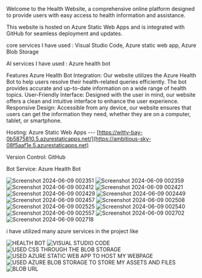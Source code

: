 Welcome to the Health Website, a comprehensive online platform designed to provide users with easy access to health information and assistance.

This website is hosted on Azure Static Web Apps and is integrated with GitHub for seamless deployment and updates.

core services I have used : Visual Studio Code, Azure static web app, Azure Blob Storage

AI services I have used : Azure health bot

Features Azure Health Bot Integration: Our website utilizes the Azure Health Bot to help users resolve their health-related queries efficiently. The bot provides accurate and up-to-date information on a wide range of health topics. User-Friendly Interface: Designed with the user in mind, our website offers a clean and intuitive interface to enhance the user experience. Responsive Design: Accessible from any device, our website ensures that users can get the information they need, whether they are on a computer, tablet, or smartphone.

Hosting: Azure Static Web Apps --- [https://witty-bay-0b5875810.5.azurestaticapps.net/](https://ambitious-sky-08f5aaf1e.5.azurestaticapps.net)

Version Control: GitHub

Bot Service: Azure Health Bot



![Screenshot 2024-06-09 002351](https://github.com/Nithin-2413/frt1/assets/135258263/c87920f7-2f64-4118-a440-6be286e397a4)
![Screenshot 2024-06-09 002359](https://github.com/Nithin-2413/frt1/assets/135258263/2afbbfa9-3526-4e1a-b87a-4126042903b3)
![Screenshot 2024-06-09 002412](https://github.com/Nithin-2413/frt1/assets/135258263/de1b8e59-effe-4a09-ab3d-d16d3c03a38f)
![Screenshot 2024-06-09 002421](https://github.com/Nithin-2413/frt1/assets/135258263/98b6cb22-71a9-41f4-9c27-30efb9bc1f26)
![Screenshot 2024-06-09 002429](https://github.com/Nithin-2413/frt1/assets/135258263/73368c37-193b-4941-ac3b-5c69f3902ba0)
![Screenshot 2024-06-09 002449](https://github.com/Nithin-2413/frt1/assets/135258263/e31173c4-35d1-4bd4-9162-0376bfe9b645)
![Screenshot 2024-06-09 002457](https://github.com/Nithin-2413/frt1/assets/135258263/a0d57c77-1b68-421a-bc6f-debec7b65143)
![Screenshot 2024-06-09 002508](https://github.com/Nithin-2413/frt1/assets/135258263/b579247e-5c98-44a6-bb73-b7f4edc9a0df)
![Screenshot 2024-06-09 002525](https://github.com/Nithin-2413/frt1/assets/135258263/17ab5975-db9a-48b7-9e8c-8044b7f4ad95)
![Screenshot 2024-06-09 002540](https://github.com/Nithin-2413/frt1/assets/135258263/c62e385a-88f0-466e-9886-c2126f28b3a1)
![Screenshot 2024-06-09 002557](https://github.com/Nithin-2413/frt1/assets/135258263/12c66470-697b-42e9-bf7e-6cce6abd6ce2)
![Screenshot 2024-06-09 002702](https://github.com/Nithin-2413/frt1/assets/135258263/503e495b-109f-4d19-95f5-b61b42a8830e)
![Screenshot 2024-06-09 002718](https://github.com/Nithin-2413/frt1/assets/135258263/fc9e897b-71de-4708-a6d9-d963a56cfd21)



i have utilized many azure services in the project like



![HEALTH BOT](https://github.com/Nithin-2413/frt1/assets/135258263/4f374a21-3720-4496-902a-37e5b340c679)
![VISUAL STUDIO CODE](https://github.com/Nithin-2413/frt1/assets/135258263/6c48f920-5dec-4fd9-9a80-5e84340ccc2e)
![USED CSS THROUGH THE BLOB STORAGE](https://github.com/Nithin-2413/frt1/assets/135258263/1193fb91-61d3-4be6-9368-1813ee5dd7cf)
![USED AZURE STATIC WEB APP TO HOST MY WEBPAGE](https://github.com/Nithin-2413/frt1/assets/135258263/ace9d5b5-8108-4a66-992c-f60c521155ad)
![USED AZURE BLOB STORAGE TO STORE MY ASSETS AND FILES](https://github.com/Nithin-2413/frt1/assets/135258263/71c9b263-05b1-4c5e-b293-7f282f6381b9)
![BLOB URL](https://github.com/Nithin-2413/frt1/assets/135258263/5b2c97f8-0dfd-4c1d-a633-d7809ad41b34)
